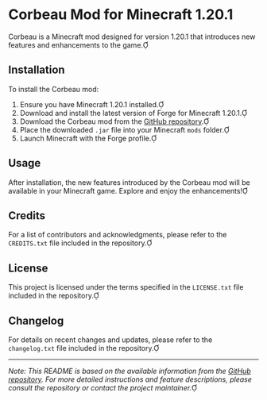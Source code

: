 # Corbeau Mod for Minecraft 1.20.1

Corbeau is a Minecraft mod designed for version 1.20.1 that introduces new features and enhancements to the game.

## Installation

To install the Corbeau mod:

1. Ensure you have Minecraft 1.20.1 installed.
2. Download and install the latest version of Forge for Minecraft 1.20.1.
3. Download the Corbeau mod from the [GitHub repository](https://github.com/EagleOfFire/Minecraft-Mod-Corbeau-1.20.1).
4. Place the downloaded `.jar` file into your Minecraft `mods` folder.
5. Launch Minecraft with the Forge profile.

## Usage

After installation, the new features introduced by the Corbeau mod will be available in your Minecraft game. Explore and enjoy the enhancements!

## Credits

For a list of contributors and acknowledgments, please refer to the `CREDITS.txt` file included in the repository.

## License

This project is licensed under the terms specified in the `LICENSE.txt` file included in the repository.

## Changelog

For details on recent changes and updates, please refer to the `changelog.txt` file included in the repository.

---

*Note: This README is based on the available information from the [GitHub repository](https://github.com/EagleOfFire/Minecraft-Mod-Corbeau-1.20.1). For more detailed instructions and feature descriptions, please consult the repository or contact the project maintainer.* 
